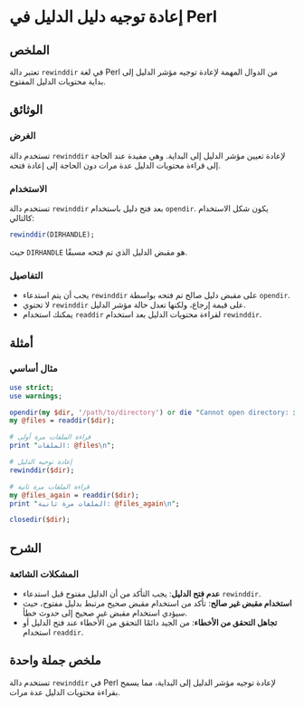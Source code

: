 <!--
Meta Description: # إعادة توجيه دليل الدليل في Perl ## الملخص تعتبر دالة `rewinddir` في لغة Perl من الدوال المهمة لإعادة توجيه مؤشر الدليل إلى بداية محتويات الدليل المف...
Meta Keywords: الدليل, rewinddir, إلى, استخدام, perl
-->

# إعادة توجيه دليل الدليل في Perl

## الملخص
تعتبر دالة `rewinddir` في لغة Perl من الدوال المهمة لإعادة توجيه مؤشر الدليل إلى بداية محتويات الدليل المفتوح.

## الوثائق
### الغرض
تستخدم دالة `rewinddir` لإعادة تعيين مؤشر الدليل إلى البداية. وهي مفيدة عند الحاجة إلى قراءة محتويات الدليل عدة مرات دون الحاجة إلى إعادة فتحه.

### الاستخدام
تستخدم دالة `rewinddir` بعد فتح دليل باستخدام `opendir`. يكون شكل الاستخدام كالتالي:

```perl
rewinddir(DIRHANDLE);
```

حيث `DIRHANDLE` هو مقبض الدليل الذي تم فتحه مسبقًا.

### التفاصيل
- يجب أن يتم استدعاء `rewinddir` على مقبض دليل صالح تم فتحه بواسطة `opendir`.
- لا تحتوي `rewinddir` على قيمة إرجاع، ولكنها تعدل حالة مؤشر الدليل.
- يمكنك استخدام `readdir` لقراءة محتويات الدليل بعد استخدام `rewinddir`.

## أمثلة
### مثال أساسي
```perl
use strict;
use warnings;

opendir(my $dir, '/path/to/directory') or die "Cannot open directory: $!";
my @files = readdir($dir);

# قراءة الملفات مرة أولى
print "الملفات: @files\n";

# إعادة توجيه الدليل
rewinddir($dir);

# قراءة الملفات مرة ثانية
my @files_again = readdir($dir);
print "الملفات مرة ثانية: @files_again\n";

closedir($dir);
```

## الشرح
### المشكلات الشائعة
- **عدم فتح الدليل**: يجب التأكد من أن الدليل مفتوح قبل استدعاء `rewinddir`.
- **استخدام مقبض غير صالح**: تأكد من استخدام مقبض صحيح مرتبط بدليل مفتوح، حيث سيؤدي استخدام مقبض غير صحيح إلى حدوث خطأ.
- **تجاهل التحقق من الأخطاء**: من الجيد دائمًا التحقق من الأخطاء عند فتح الدليل أو استخدام `readdir`.

## ملخص جملة واحدة
تستخدم دالة `rewinddir` في Perl لإعادة توجيه مؤشر الدليل إلى البداية، مما يسمح بقراءة محتويات الدليل عدة مرات.